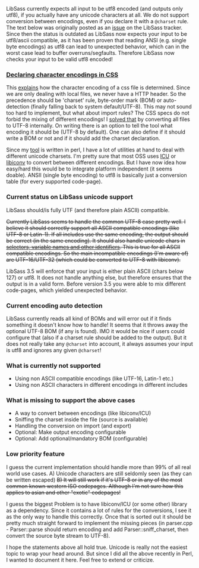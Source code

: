 LibSass currently expects all input to be utf8 encoded (and outputs only utf8), if you actually have any unicode characters at all. We do not support conversion between encodings, even if you declare it with a `@charset` rule. The text below was originally posted as an [issue](https://github.com/sass/libsass/issues/381) on the LibSass tracker. Since then the status is outdated as LibSass now expects your
input to be utf8/ascii compatible, as it has been proven that reading ANSI (e.g. single byte encodings) as utf8 can lead to unexpected
behavior, which can in the worst case lead to buffer overruns/segfaults. Therefore LibSass now checks your input to be valid utf8 encoded!

### [Declaring character encodings in CSS](http://www.w3.org/International/questions/qa-css-charset.en)

This [explains](http://www.w3.org/International/questions/qa-css-charset.en) how the character encoding of a css file is determined. Since we are only dealing with local files, we never have a HTTP header. So the precedence should be 'charset' rule, byte-order mark (BOM) or auto-detection (finally falling back to system default/UTF-8). This may not sound too hard to implement, but what about import rules? The CSS specs do not forbid the mixing of different encodings! I [solved that](https://github.com/mgreter/webmerge/) by converting all files to UTF-8 internally. On writing there is an option to tell the tool what encoding it should be (UTF-8 by default). One can also define if it should write a BOM or not and if it should add the charset declaration.

Since my [tool]((https://github.com/mgreter/webmerge/)) is written in perl, I have a lot of utilities at hand to deal with different unicode charsets. I'm pretty sure that most OSS uses [ICU](http://site.icu-project.org/) or [libiconv](https://www.gnu.org/software/libiconv/) to convert between different encodings. But I have now idea how easy/hard this would be to integrate platform independent (it seems doable). ANSII (single byte encoding) to utf8 is basically just a conversion table (for every supported code-page).

### Current status on LibSass unicode support

LibSass should/is fully UTF (and therefore plain ASCII) compatible. 

~~Currently LibSass seems to handle the common UTF-8 case pretty well. I believe it should correctly support all ASCII compatible encodings (like UTF-8 or Latin-1). If all includes use the same encoding, the output should be correct (in the same encoding). It should also handle unicode chars in [selectors, variable names and other identifiers](https://github.com/hcatlin/libsass/issues/244#issuecomment-34681227). This is true for all ASCII compatible encodings. So the main incompatible encodings (I'm aware of) are UTF-16/UTF-32 (which could be converted to UTF-8 with libiconv).~~

LibSass 3.5 will enforce that your input is either plain ASCII (chars below 127) or utf8. It does not handle anything else, but therefore ensures that the output is in a valid form. Before version 3.5 you were able to mix different code-pages, which yielded unexpected behavior.

### Current encoding auto detection

LibSass currently reads all kind of BOMs and will error out if it finds something it doesn't know how to handle! It seems that it throws away the optional UTF-8 BOM (if any is found). IMO it would be nice if users could configure that (also if a charset rule should be added to the output). But it does not really take any `@charset` into account, it always assumes your input is utf8 and ignores any given `@charset`!

### What is currently not supported

- Using non ASCII compatible encodings (like UTF-16, Latin-1 etc.)
- Using non ASCII characters in different encodings in different includes

### What is missing to support the above cases

- A way to convert between encodings (like libiconv/ICU)
- Sniffing the charset inside the file (source is available)
- Handling the conversion on import (and export)
- Optional: Make output encoding configurable
- Optional: Add optional/mandatory BOM (configurable)

### Low priority feature

I guess the current implementation should handle more than 99% of all real world use cases.
A) Unicode characters are still seldomly seen (as they can be written escaped)
~~B) It will still work if it's UTF-8 or in any of the most common known western ISO codepages.
Although I'm not sure how this applies to asian and other "exotic" codepages!~~

I guess the biggest Problem is to have libiconv/ICU (or some other) library as a dependency. Since it contains a lot of rules for the conversions, I see it as the only way to handle this correctly. Once that is sorted out it should be pretty much straight forward to implement the missing pieces (in parser.cpp - Parser::parse should return encoding and add Parser::sniff_charset, then convert the source byte stream to UTF-8).

I hope the statements above all hold true. Unicode is really not the easiest topic to wrap your head around. But since I did all the above recently in Perl, I wanted to document it here. Feel free to extend or criticize.
